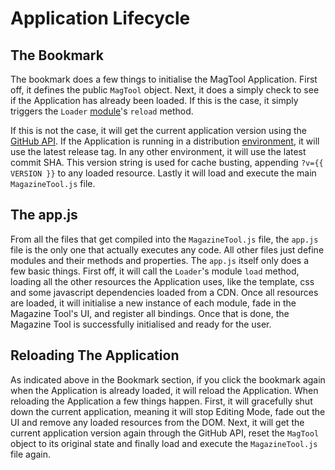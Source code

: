 # Application Lifecycle
<!-- [[TOC]] -->

## The Bookmark

The bookmark does a few things to initialise the MagTool Application. First off, it defines the public `MagTool` object. Next, it does a simply check to see if the Application has already been loaded. If this is the case, it simply triggers the `Loader` [module][docs_modules]'s `reload` method.

If this is not the case, it will get the current application version using the [GitHub API][gh-api]. If the Application is running in a distribution [environment][docs_env], it will use the latest release tag. In any other environment, it will use the latest commit SHA. This version string is used for cache busting, appending `?v={{ VERSION }}` to any loaded resource. Lastly it will load and execute the main `MagazineTool.js` file.

## The app.js

From all the files that get compiled into the `MagazineTool.js` file, the `app.js` file is the only one that actually executes any code. All other files just define modules and their methods and properties. The `app.js` itself only does a few basic things. First off, it will call the `Loader`'s module `load` method, loading all the other resources the Application uses, like the template, css and some javascript dependencies loaded from a CDN. Once all resources are loaded, it will initialise a new instance of each module, fade in the Magazine Tool's UI, and register all bindings. Once that is done, the Magazine Tool is successfully initialised and ready for the user.

## Reloading The Application

As indicated above in the Bookmark section, if you click the bookmark again when the Application is already loaded, it will reload the Application. When reloading the Application a few things happen. First, it will gracefully shut down the current application, meaning it will stop Editing Mode, fade out the UI and remove any loaded resources from the DOM. Next, it will get the current application version again through the GitHub API, reset the `MagTool` object to its original state and finally load and execute the `MagazineTool.js` file again.

[docs_modules]: docs/dev/modules
[docs_env]: docs/dev/environment
[gh-api]: https://developer.github.com/v3/
